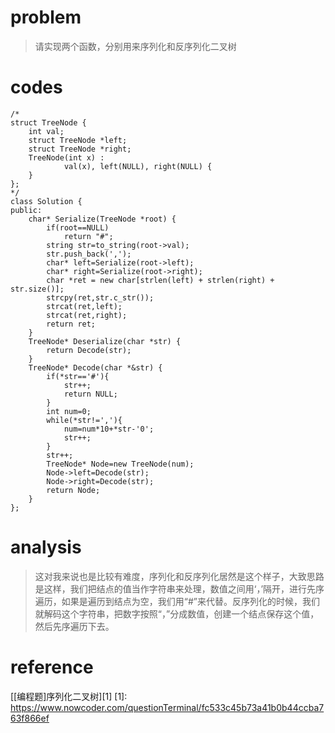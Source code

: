 # problem
>请实现两个函数，分别用来序列化和反序列化二叉树

# codes
```
/*
struct TreeNode {
    int val;
    struct TreeNode *left;
    struct TreeNode *right;
    TreeNode(int x) :
            val(x), left(NULL), right(NULL) {
    }
};
*/
class Solution {
public:
    char* Serialize(TreeNode *root) {    
        if(root==NULL)
            return "#";
        string str=to_string(root->val);
        str.push_back(',');
        char* left=Serialize(root->left);
        char* right=Serialize(root->right);
        char *ret = new char[strlen(left) + strlen(right) + str.size()];
        strcpy(ret,str.c_str());
        strcat(ret,left);
        strcat(ret,right);
        return ret;
    }
    TreeNode* Deserialize(char *str) {
        return Decode(str);
    }
    TreeNode* Decode(char *&str) {
        if(*str=='#'){
            str++;
            return NULL;
        }
        int num=0;
        while(*str!=','){
            num=num*10+*str-'0';
            str++;
        }
        str++;
        TreeNode* Node=new TreeNode(num);
        Node->left=Decode(str);
        Node->right=Decode(str);
        return Node;
    }
};

```

# analysis
>这对我来说也是比较有难度，序列化和反序列化居然是这个样子，大致思路是这样，我们把结点的值当作字符串来处理，数值之间用‘，’隔开，进行先序遍历，如果是遍历到结点为空，我们用“#”来代替。反序列化的时候，我们就解码这个字符串，把数字按照“，”分成数值，创建一个结点保存这个值，然后先序遍历下去。
# reference
[[编程题]序列化二叉树][1]
[1]: https://www.nowcoder.com/questionTerminal/fc533c45b73a41b0b44ccba763f866ef